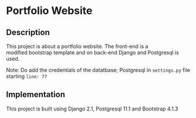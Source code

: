 # Portfolio Website

## Description

This project is about a portfolio website. The front-end is a  
modified bootstrap template and on back-end Django and Postgresql is 
used.  

Note: Do add the credentials of the datatbase; Postgresql in 
```settings.py``` 
file starting ```line: 77```

## Implementation

This project is built using Django 2.1, Postgresql 11.1 and Bootstrap 
4.1.3
